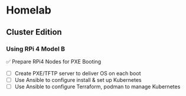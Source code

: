 
# Homelab

## Cluster Edition

### Using RPi 4 Model B

✅  Prepare RPi4 Nodes for PXE Booting
- [ ]   Create PXE/TFTP server to deliver OS on each boot
- [ ]   Use Ansible to configure install & set up Kubernetes
- [ ]   Use Ansible to configure Terraform, podman to manage Kubernetes